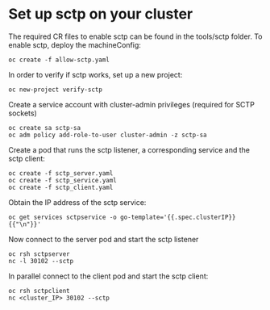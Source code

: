 # Set up sctp on your cluster

The required CR files to enable sctp can be found in the tools/sctp folder. To enable sctp, deploy the machineConfig:
```
oc create -f allow-sctp.yaml
```

In order to verify if sctp works, set up a new project:
```
oc new-project verify-sctp
```

Create a service account with cluster-admin privileges (required for SCTP sockets)
```
oc create sa sctp-sa
oc adm policy add-role-to-user cluster-admin -z sctp-sa
```

Create a pod that runs the sctp listener, a corresponding service and the sctp client:
```
oc create -f sctp_server.yaml
oc create -f sctp_service.yaml
oc create -f sctp_client.yaml
```

Obtain the IP address of the sctp service:
```
oc get services sctpservice -o go-template='{{.spec.clusterIP}}{{"\n"}}'
```

Now connect to the server pod and start the sctp listener
```
oc rsh sctpserver
nc -l 30102 --sctp
```

In parallel connect to the client pod and start the sctp client:
```
oc rsh sctpclient
nc <cluster_IP> 30102 --sctp
```
